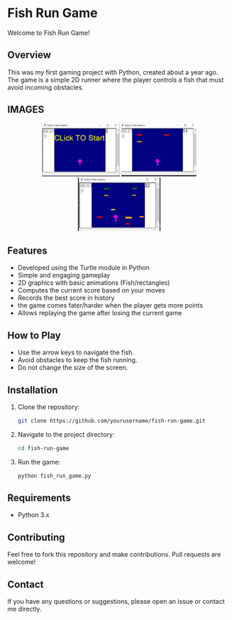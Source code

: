 # Fish Run Game

Welcome to Fish Run Game!

## Overview
This was my first gaming project with Python, created about a year ago. The game is a simple 2D runner where the player controls a fish that must avoid incoming obstacles.
## IMAGES
<div style="text-align: center;">
    <img src="https://github.com/Saman833/fish-run-game/blob/main/start_game.jpg" alt="Fish Run Game Screenshot" style="max-width: auto%; height: 120px;">
     <img src="https://github.com/Saman833/fish-run-game/blob/main/runing_game1.jpg" alt="Fish Run Game Screenshot" style="max-width: auto%; height: 120px;">
     <img src="https://github.com/Saman833/fish-run-game/blob/main/runing_game2.jpg" alt="Fish Run Game Screenshot" style="max-width: auto%; height: 120px;">
</div>

## Features
- Developed using the Turtle module in Python
- Simple and engaging gameplay
- 2D graphics with basic animations (Fish/rectangles)
- Computes the current score based on your moves
- Records the best score in history
- the game comes fater/harder when the player gets more points
- Allows replaying the game after losing the current game

## How to Play
- Use the arrow keys to navigate the fish.
- Avoid obstacles to keep the fish running.
- Do not change the size of the screen.

## Installation
1. Clone the repository:
    ```bash
    git clone https://github.com/yourusername/fish-run-game.git
    ```
2. Navigate to the project directory:
    ```bash
    cd fish-run-game
    ```
3. Run the game:
    ```bash
    python fish_run_game.py
    ```

## Requirements
- Python 3.x

## Contributing
Feel free to fork this repository and make contributions. Pull requests are welcome!

## Contact
If you have any questions or suggestions, please open an issue or contact me directly.
